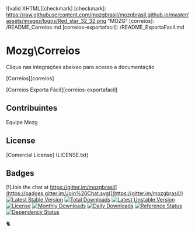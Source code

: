 ![valid XHTML][checkmark]
[checkmark]: https://raw.githubusercontent.com/mozgbrasil/mozgbrasil.github.io/master/assets/images/logos/Red_star_32_32.png "MOZG"
[correios]: /README_Correios.md
[correios-exportafacil]: /README_ExportaFacil.md

# Mozg\Correios

Clique nas integrações abaixao para acesso a documentação

[Correios][correios]

[Correios Exporta Fácil][correios-exportafacil]

## Contribuintes

Equipe Mozg

## License

[Comercial License] (LICENSE.txt)

## Badges

[![Join the chat at https://gitter.im/mozgbrasil](https://badges.gitter.im/Join%20Chat.svg)](https://gitter.im/mozgbrasil/)
[![Latest Stable Version](https://poser.pugx.org/mozgbrasil/magento-correios-php56/v/stable)](https://packagist.org/packages/mozgbrasil/magento-correios-php56)
[![Total Downloads](https://poser.pugx.org/mozgbrasil/magento-correios-php56/downloads)](https://packagist.org/packages/mozgbrasil/magento-correios-php56)
[![Latest Unstable Version](https://poser.pugx.org/mozgbrasil/magento-correios-php56/v/unstable)](https://packagist.org/packages/mozgbrasil/magento-correios-php56)
[![License](https://poser.pugx.org/mozgbrasil/magento-correios-php56/license)](https://packagist.org/packages/mozgbrasil/magento-correios-php56)
[![Monthly Downloads](https://poser.pugx.org/mozgbrasil/magento-correios-php56/d/monthly)](https://packagist.org/packages/mozgbrasil/magento-correios-php56)
[![Daily Downloads](https://poser.pugx.org/mozgbrasil/magento-correios-php56/d/daily)](https://packagist.org/packages/mozgbrasil/magento-correios-php56)
[![Reference Status](https://www.versioneye.com/php/mozgbrasil:magento-correios-php56/reference_badge.svg?style=flat-square)](https://www.versioneye.com/php/mozgbrasil:magento-correios-php56/references)
[![Dependency Status](https://www.versioneye.com/php/mozgbrasil:magento-correios-php56/1.0.0/badge?style=flat-square)](https://www.versioneye.com/php/mozgbrasil:magento-correios-php56/1.0.0)

:cat2:
